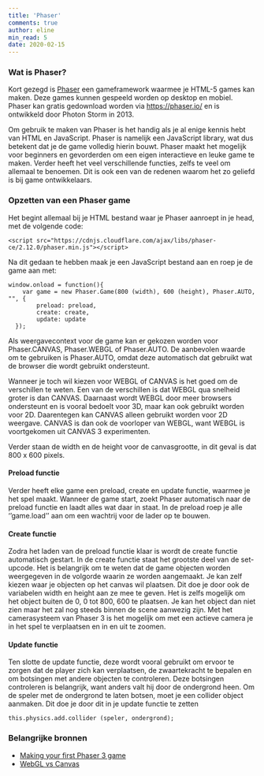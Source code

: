 ```yaml
---
title: 'Phaser'
comments: true
author: eline
min_read: 5
date: 2020-02-15
---
```


### Wat is Phaser?
Kort gezegd is [Phaser](https://phaser.io/) een gameframework waarmee je HTML-5 games kan maken. Deze games kunnen gespeeld worden op desktop en mobiel. Phaser kan gratis gedownload worden via https://phaser.io/ en is ontwikkeld door Photon Storm in 2013.

Om gebruik te maken van Phaser is het handig als je al enige kennis hebt van HTML en JavaScript. Phaser is namelijk een JavaScript library, wat dus betekent dat je de game volledig hierin bouwt. Phaser maakt het mogelijk voor beginners en gevorderden om een eigen interactieve en leuke game te maken. Verder heeft het veel verschillende functies, zelfs te veel om allemaal te benoemen. Dit is ook een van de redenen waarom het zo geliefd is bij game ontwikkelaars. 

### Opzetten van een Phaser game
Het begint allemaal bij je HTML bestand waar je Phaser aanroept in je head, met de volgende code: 
```
<script src="https://cdnjs.cloudflare.com/ajax/libs/phaser-ce/2.12.0/phaser.min.js"></script>
```
Na dit gedaan te hebben maak je een JavaScript bestand aan en roep je de game aan met:
```
window.onload = function(){
    var game = new Phaser.Game(800 (width), 600 (height), Phaser.AUTO, "", {
        preload: preload,
        create: create,
        update: update
  }); 
```
Als weergavecontext voor de game kan er gekozen worden voor Phaser.CANVAS, Phaser.WEBGL of Phaser.AUTO. De aanbevolen waarde om te gebruiken is Phaser.AUTO, omdat deze automatisch dat gebruikt wat de browser die wordt gebruikt ondersteunt. 

Wanneer je toch wil kiezen voor WEBGL of CANVAS is het goed om de verschillen te weten. Een van de verschillen is dat WEBGL qua snelheid groter is dan CANVAS. Daarnaast wordt WEBGL door meer browsers ondersteunt en is vooral bedoelt voor 3D, maar kan ook gebruikt worden voor 2D. Daarentegen kan CANVAS alleen gebruikt worden voor 2D weergave. CANVAS is dan ook de voorloper van WEBGL, want WEBGL is voortgekomen uit CANVAS 3 experimenten.

Verder staan de width en de height  voor de canvasgrootte, in dit geval is dat 800 x 600 pixels. 

#### Preload functie
Verder heeft elke game een preload, create en update functie, waarmee je het spel maakt. Wanneer de game start, zoekt Phaser automatisch naar de preload functie en laadt alles wat daar in staat. In de preload roep je alle ‘’game.load’’ aan om een wachtrij voor de lader op te bouwen. 

#### Create functie
Zodra het laden van de preload functie klaar is wordt de create functie automatisch gestart. In de create functie staat het grootste deel van de set-upcode. Het is belangrijk om te weten dat de game objecten worden weergegeven in de volgorde waarin ze worden aangemaakt. Je kan zelf kiezen waar je objecten op het canvas wil plaatsen. Dit doe je door ook de variabelen width en height aan ze mee te geven. Het is zelfs mogelijk om het object buiten de 0, 0 tot 800, 600 te plaatsen. Je kan het object dan niet zien maar het zal nog steeds binnen de scene aanwezig zijn. Met het camerasysteem van Phaser 3 is het mogelijk om met een actieve camera je in het spel te verplaatsen en in en uit te zoomen. 

#### Update functie
Ten slotte de update functie, deze wordt vooral gebruikt om ervoor te zorgen dat de player zich kan verplaatsen, de zwaartekracht te bepalen en om botsingen met andere objecten te controleren. Deze botsingen controleren is belangrijk, want anders valt hij door de ondergrond heen. Om de speler met de ondergrond te laten botsen, moet je een collider object aanmaken. Dit doe je door dit in je update functie te zetten
```
this.physics.add.collider (speler, ondergrond); 
```

### Belangrijke bronnen

* [Making your first Phaser 3 game](https://phaser.io/tutorials/making-your-first-phaser-3-game/part1)
* [WebGL vs Canvas](https://www.educba.com/webgl-vs-canvas/)
